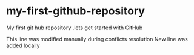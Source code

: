 # my-first-github-repository
My first git hub repository .lets get started with GitHub

This line was modified manually during conflicts resolution
New line was added locally
